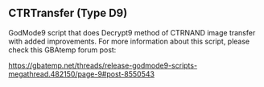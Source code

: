 ## CTRTransfer (Type D9)
GodMode9 script that does Decrypt9 method of CTRNAND image transfer with added improvements.
For more information about this script, please check this GBAtemp forum post:

https://gbatemp.net/threads/release-godmode9-scripts-megathread.482150/page-9#post-8550543

